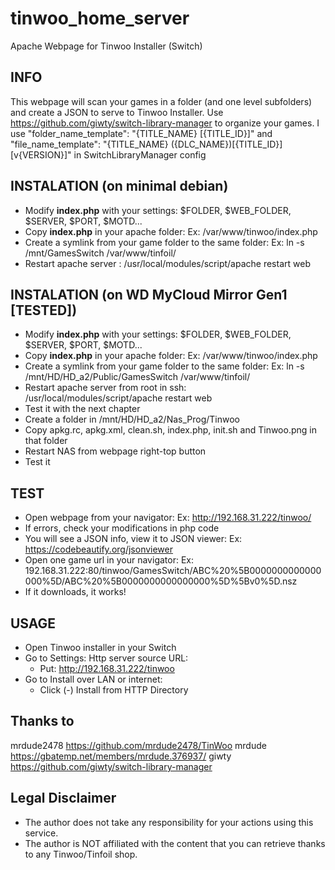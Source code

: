 # tinwoo_home_server
Apache Webpage for Tinwoo Installer (Switch)

## INFO
This webpage will scan your games in a folder (and one level subfolders) and create a JSON to serve to Tinwoo Installer.
Use https://github.com/giwty/switch-library-manager to organize your games.
I use "folder_name_template": "{TITLE_NAME} [{TITLE_ID}]" and "file_name_template": "{TITLE_NAME} ({DLC_NAME})[{TITLE_ID}][v{VERSION}]" in SwitchLibraryManager config

## INSTALATION (on minimal debian)
- Modify **index.php** with your settings: $FOLDER, $WEB_FOLDER, $SERVER, $PORT, $MOTD...
- Copy **index.php** in your apache folder: Ex: /var/www/tinwoo/index.php
- Create a symlink from your game folder to the same folder: Ex: ln -s /mnt/GamesSwitch /var/www/tinfoil/
- Restart apache server : /usr/local/modules/script/apache restart web

## INSTALATION (on WD MyCloud Mirror Gen1 [TESTED])
- Modify **index.php** with your settings: $FOLDER, $WEB_FOLDER, $SERVER, $PORT, $MOTD...
- Copy **index.php** in your apache folder: Ex: /var/www/tinwoo/index.php
- Create a symlink from your game folder to the same folder: Ex: ln -s /mnt/HD/HD_a2/Public/GamesSwitch /var/www/tinfoil/
- Restart apache server from root in ssh: /usr/local/modules/script/apache restart web
- Test it with the next chapter
- Create a folder in /mnt/HD/HD_a2/Nas_Prog/Tinwoo
- Copy apkg.rc, apkg.xml, clean.sh, index.php, init.sh and Tinwoo.png in that folder
- Restart NAS from webpage right-top button
- Test it

## TEST
- Open webpage from your navigator: Ex: http://192.168.31.222/tinwoo/
- If errors, check your modifications in php code
- You will see a JSON info, view it to JSON viewer: Ex: https://codebeautify.org/jsonviewer
- Open one game url in your navigator: Ex: 192.168.31.222:80/tinwoo/GamesSwitch/ABC%20%5B0000000000000000%5D/ABC%20%5B0000000000000000%5D%5Bv0%5D.nsz
- If it downloads, it works!

## USAGE
- Open Tinwoo installer in your Switch
- Go to Settings: Http server source URL: 
  - Put: http://192.168.31.222/tinwoo
- Go to Install over LAN or internet:
  - Click (-) Install from HTTP Directory

## Thanks to
mrdude2478 https://github.com/mrdude2478/TinWoo
mrdude https://gbatemp.net/members/mrdude.376937/
giwty https://github.com/giwty/switch-library-manager

## Legal Disclaimer
- The author does not take any responsibility for your actions using this service.
- The author is NOT affiliated with the content that you can retrieve thanks to any Tinwoo/Tinfoil shop.
